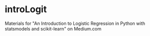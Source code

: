 # introLogit
Materials for "An Introduction to Logistic Regression in Python with statsmodels and scikit-learn" on Medium.com
